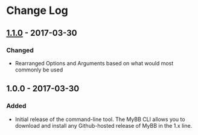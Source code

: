 # Change Log

## [1.1.0] - 2017-03-30
### Changed
- Rearranged Options and Arguments based on what would most commonly be used

## 1.0.0 - 2017-03-30
### Added
- Initial release of the command-line tool. The MyBB CLI allows you to
download and install any Github-hosted release of MyBB in the 1.x line. 

[1.1.0]: https://github.com/holycowzorz/mybb-installer/compare/v1.0.0...v1.1.0